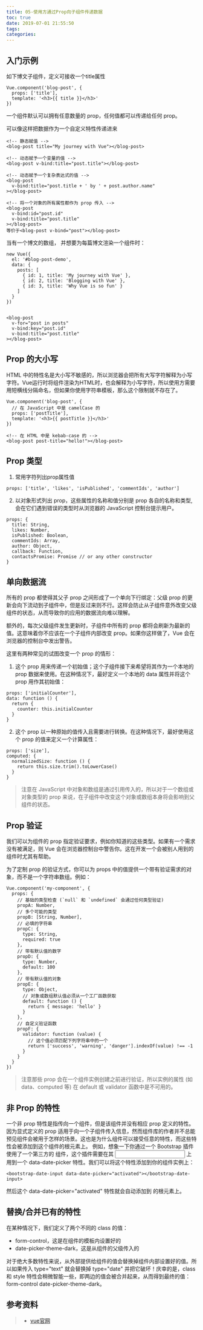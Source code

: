 ```yaml
---
title: 05-使用方通过Prop向子组件传递数据
toc: true
date: 2019-07-01 21:55:50
tags:
categories:
---
```




## 入门示例

如下博文子组件，定义可接收一个title属性
```
Vue.component('blog-post', {
  props: ['title'],
  template: '<h3>{{ title }}</h3>'
})
```
一个组件默认可以拥有任意数量的 prop，任何值都可以传递给任何 prop。

可以像这样把数据作为一个自定义特性传递进来

```
<!-- 静态赋值 -->
<blog-post title="My journey with Vue"></blog-post>

<!-- 动态赋予一个变量的值 -->
<blog-post v-bind:title="post.title"></blog-post>

<!-- 动态赋予一个复杂表达式的值 -->
<blog-post
  v-bind:title="post.title + ' by ' + post.author.name"
></blog-post>

<!-- 将一个对象的所有属性都作为 prop 传入 -->
<blog-post
  v-bind:id="post.id"
  v-bind:title="post.title"
></blog-post>
等价于<blog-post v-bind="post"></blog-post>

```

当有一个博文的数组， 并想要为每篇博文渲染一个组件时：
```
new Vue({
  el: '#blog-post-demo',
  data: {
    posts: [
      { id: 1, title: 'My journey with Vue' },
      { id: 2, title: 'Blogging with Vue' },
      { id: 3, title: 'Why Vue is so fun' }
    ]
  }
})


<blog-post
  v-for="post in posts"
  v-bind:key="post.id"
  v-bind:title="post.title"
></blog-post>
```

## Prop 的大小写
HTML 中的特性名是大小写不敏感的，所以浏览器会把所有大写字符解释为小写字符。Vue运行时将组件渲染为HTML时，也会解释为小写字符，所以使用方需要用短横线分隔命名，但如果你使用字符串模板，那么这个限制就不存在了。
```
Vue.component('blog-post', {
  // 在 JavaScript 中是 camelCase 的
  props: ['postTitle'],
  template: '<h3>{{ postTitle }}</h3>'
})

<!-- 在 HTML 中是 kebab-case 的 -->
<blog-post post-title="hello!"></blog-post>
```

## Prop 类型
1. 常用字符列出prop属性值
```
props: ['title', 'likes', 'isPublished', 'commentIds', 'author']
```

2. 以对象形式列出 prop，这些属性的名称和值分别是 prop 各自的名称和类型,会在它们遇到错误的类型时从浏览器的 JavaScript 控制台提示用户。
```
props: {
  title: String,
  likes: Number,
  isPublished: Boolean,
  commentIds: Array,
  author: Object,
  callback: Function,
  contactsPromise: Promise // or any other constructor
}
```

## 单向数据流
所有的 prop 都使得其父子 prop 之间形成了一个单向下行绑定：父级 prop 的更新会向下流动到子组件中，但是反过来则不行。这样会防止从子组件意外改变父级组件的状态，从而导致你的应用的数据流向难以理解。

额外的，每次父级组件发生更新时，子组件中所有的 prop 都将会刷新为最新的值。这意味着你不应该在一个子组件内部改变 prop。如果你这样做了，Vue 会在浏览器的控制台中发出警告。

这里有两种常见的试图改变一个 prop 的情形：

1. 这个 prop 用来传递一个初始值；这个子组件接下来希望将其作为一个本地的 prop 数据来使用。在这种情况下，最好定义一个本地的 data 属性并将这个 prop 用作其初始值：

```
props: ['initialCounter'],
data: function () {
  return {
    counter: this.initialCounter
  }
}
```

2. 这个 prop 以一种原始的值传入且需要进行转换。在这种情况下，最好使用这个 prop 的值来定义一个计算属性：
```
props: ['size'],
computed: {
  normalizedSize: function () {
    return this.size.trim().toLowerCase()
  }
}
```
> 注意在 JavaScript 中对象和数组是通过引用传入的，所以对于一个数组或对象类型的 prop 来说，在子组件中改变这个对象或数组本身将会影响到父组件的状态。

## Prop 验证
我们可以为组件的 prop 指定验证要求，例如你知道的这些类型。如果有一个需求没有被满足，则 Vue 会在浏览器控制台中警告你。这在开发一个会被别人用到的组件时尤其有帮助。

为了定制 prop 的验证方式，你可以为 props 中的值提供一个带有验证需求的对象，而不是一个字符串数组。例如：
```
Vue.component('my-component', {
  props: {
    // 基础的类型检查 (`null` 和 `undefined` 会通过任何类型验证)
    propA: Number,
    // 多个可能的类型
    propB: [String, Number],
    // 必填的字符串
    propC: {
      type: String,
      required: true
    },
    // 带有默认值的数字
    propD: {
      type: Number,
      default: 100
    },
    // 带有默认值的对象
    propE: {
      type: Object,
      // 对象或数组默认值必须从一个工厂函数获取
      default: function () {
        return { message: 'hello' }
      }
    },
    // 自定义验证函数
    propF: {
      validator: function (value) {
        // 这个值必须匹配下列字符串中的一个
        return ['success', 'warning', 'danger'].indexOf(value) !== -1
      }
    }
  }
})
```
> 注意那些 prop 会在一个组件实例创建之前进行验证，所以实例的属性 (如 data、computed 等) 在 default 或 validator 函数中是不可用的。

##  非 Prop 的特性
一个非 prop 特性是指传向一个组件，但是该组件并没有相应 prop 定义的特性。
因为显式定义的 prop 适用于向一个子组件传入信息，然而组件库的作者并不总能预见组件会被用于怎样的场景。这也是为什么组件可以接受任意的特性，而这些特性会被添加到这个组件的根元素上。
例如，想象一下你通过一个 Bootstrap 插件使用了一个第三方的 <bootstrap-date-input> 组件，这个插件需要在其 <input> 上用到一个 data-date-picker 特性。我们可以将这个特性添加到你的组件实例上：
```
<bootstrap-date-input data-date-picker="activated"></bootstrap-date-input>
```
然后这个 data-date-picker="activated" 特性就会自动添加到 <bootstrap-date-input> 的根元素上。

##  替换/合并已有的特性
在某种情况下，我们定义了两个不同的 class 的值：

- form-control，这是在组件的模板内设置好的
- date-picker-theme-dark，这是从组件的父级传入的

对于绝大多数特性来说，从外部提供给组件的值会替换掉组件内部设置好的值。所以如果传入 type="text" 就会替换掉 type="date" 并把它破坏！庆幸的是，class 和 style 特性会稍微智能一些，即两边的值会被合并起来，从而得到最终的值：form-control date-picker-theme-dark。

## 参考资料
> - [vue官网](cn.vuejs.org)
